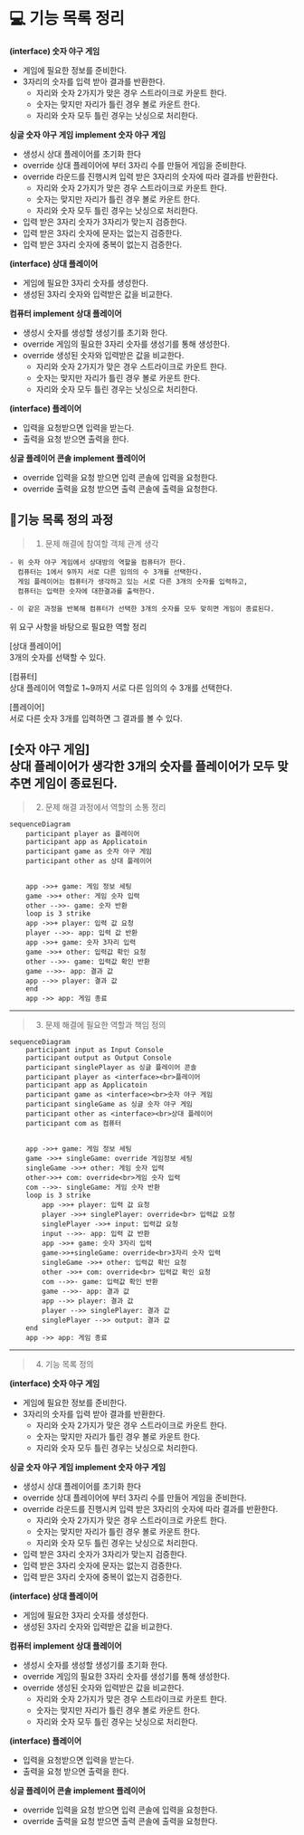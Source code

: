 # 💻 기능 목록 정리
**(interface) 숫자 야구 게임**
- 게임에 필요한 정보를 준비한다.
- 3자리의 숫자를 입력 받아 결과를 반환한다.
    - 자리와 숫자 2가지가 맞은 경우 스트라이크로 카운트 한다.
    - 숫자는 맞지만 자리가 틀린 경우 볼로 카운트 한다.
    - 자리와 숫자 모두 틀린 경우는 낫싱으로 처리한다.

**싱글 숫자 야구 게임 implement 숫자 야구 게임**
- 생성시 상대 플레이어를 초기화 한다
- override 상대 플레이어에 부터 3자리 수를 만들어 게임을 준비한다.
- override 라운드를 진행시켜 입력 받은 3자리의 숫자에 따라 결과를 반환한다.
    - 자리와 숫자 2가지가 맞은 경우 스트라이크로 카운트 한다.
    - 숫자는 맞지만 자리가 틀린 경우 볼로 카운트 한다.
    - 자리와 숫자 모두 틀린 경우는 낫싱으로 처리한다.
- 입력 받은 3자리 숫자가 3자리가 맞는지 검증한다.
- 입력 받은 3자리 숫자에 문자는 없는지 검증한다.
- 입력 받은 3자리 숫자에 중복이 없는지 검증한다.

**(interface) 상대 플레이어**
- 게임에 필요한 3자리 숫자를 생성한다.
- 생성된 3자리 숫자와 입력받은 값을 비교한다.

**컴퓨터 implement 상대 플레이어**
- 생성시 숫자를 생성할 생성기를 초기화 한다.
- override 게임의 필요한 3자리 숫자를 생성기를 통해 생성한다.
- override 생성된 숫자와 입력받은 값을 비교한다.
    - 자리와 숫자 2가지가 맞은 경우 스트라이크로 카운트 한다.
    - 숫자는 맞지만 자리가 틀린 경우 볼로 카운트 한다.
    - 자리와 숫자 모두 틀린 경우는 낫싱으로 처리한다.

**(interface) 플레이어**
- 입력을 요청받으면 입력을 받는다.
- 출력을 요청 받으면 출력을 한다.

**싱글 플레이어 콘솔 implement 플레이어**
- override 입력을 요청 받으면 입력 콘솔에 입력을 요청한다.
- override 출력을 요청 받으면 출력 콘솔에 출력을 요청한다.


## 📝기능 목록 정의 과정
> 1. 문제 해결에 참여할 객체 관계 생각

```text
- 위 숫자 야구 게임에서 상대방의 역할을 컴퓨터가 한다. 
  컴퓨터는 1에서 9까지 서로 다른 임의의 수 3개를 선택한다. 
  게임 플레이어는 컴퓨터가 생각하고 있는 서로 다른 3개의 숫자를 입력하고, 
  컴퓨터는 입력한 숫자에 대한결과를 출력한다.
  
- 이 같은 과정을 반복해 컴퓨터가 선택한 3개의 숫자를 모두 맞히면 게임이 종료된다.
```
위 요구 사항을 바탕으로 필요한 역할 정리

[상대 플레이어]
<br>
3개의 숫자를 선택할 수 있다.

[컴퓨터]
<br>
상대 플레이어 역할로 1~9까지 서로 다른 임의의 수 3개를 선택한다.

[플레이어]
<br>
서로 다른 숫자 3개를 입력하면 그 결과를 볼 수 있다.

[숫자 야구 게임]
<br>
상대 플레이어가 생각한 3개의 숫자를 플레이어가 모두 맞추면 게임이 종료된다.
---
> 2. 문제 해결 과정에서 역할의 소통 정리
```mermaid
sequenceDiagram
    participant player as 플레이어
    participant app as Applicatoin
    participant game as 숫자 야구 게임
    participant other as 상대 플레이어


    app ->>+ game: 게임 정보 세팅
    game ->>+ other: 게임 숫자 입력
    other -->>- game: 숫자 반환
    loop is 3 strike
    app ->>+ player: 입력 값 요청
    player -->>- app: 입력 값 반환
    app ->>+ game: 숫자 3자리 입력
    game ->>+ other: 입력값 확인 요청
    other -->>- game: 입력값 확인 반환
    game -->>- app: 결과 값
    app -->> player: 결과 값
    end
    app ->> app: 게임 종료
```
---
> 3. 문제 해결에 필요한 역할과 책임 정의

```mermaid
sequenceDiagram
    participant input as Input Console
    participant output as Output Console
    participant singlePlayer as 싱글 플레이어 콘솔
    participant player as <interface><br>플레이어
    participant app as Applicatoin
    participant game as <interface><br>숫자 야구 게임
    participant singleGame as 싱글 숫자 야구 게임
    participant other as <interface><br>상대 플레이어
    participant com as 컴퓨터


    app ->>+ game: 게임 정보 세팅
    game ->>+ singleGame: override 게임정보 세팅
    singleGame ->>+ other: 게임 숫자 입력
    other->>+ com: override<br>게임 숫자 입력
    com -->>- singleGame: 게임 숫자 반환
    loop is 3 strike
        app ->>+ player: 입력 값 요청
        player ->>+ singlePlayer: override<br> 입력값 요청
        singlePlayer ->>+ input: 입력값 요청
        input -->>- app: 입력 값 반환
        app ->>+ game: 숫자 3자리 입력
        game->>+singleGame: override<br>3자리 숫자 입력
        singleGame ->>+ other: 입력값 확인 요청
        other ->>+ com: override<br> 입력값 확인 요청
        com -->>- game: 입력값 확인 반환
        game -->>- app: 결과 값
        app -->> player: 결과 값
        player -->> singlePlayer: 결과 값
        singlePlayer -->> output: 결과 값
    end
    app ->> app: 게임 종료
```
---
> 4. 기능 목록 정의

**(interface) 숫자 야구 게임**
- 게임에 필요한 정보를 준비한다.
- 3자리의 숫자를 입력 받아 결과를 반환한다.
    - 자리와 숫자 2가지가 맞은 경우 스트라이크로 카운트 한다.
    - 숫자는 맞지만 자리가 틀린 경우 볼로 카운트 한다.
    - 자리와 숫자 모두 틀린 경우는 낫싱으로 처리한다.

**싱글 숫자 야구 게임 implement 숫자 야구 게임**
- 생성시 상대 플레이어를 초기화 한다
- override 상대 플레이어에 부터 3자리 수를 만들어 게임을 준비한다.
- override 라운드를 진행시켜 입력 받은 3자리의 숫자에 따라 결과를 반환한다.
    - 자리와 숫자 2가지가 맞은 경우 스트라이크로 카운트 한다.
    - 숫자는 맞지만 자리가 틀린 경우 볼로 카운트 한다.
    - 자리와 숫자 모두 틀린 경우는 낫싱으로 처리한다.
- 입력 받은 3자리 숫자가 3자리가 맞는지 검증한다.
- 입력 받은 3자리 숫자에 문자는 없는지 검증한다.
- 입력 받은 3자리 숫자에 중복이 없는지 검증한다.

**(interface) 상대 플레이어**
- 게임에 필요한 3자리 숫자를 생성한다.
- 생성된 3자리 숫자와 입력받은 값을 비교한다.

**컴퓨터 implement 상대 플레이어**
- 생성시 숫자를 생성할 생성기를 초기화 한다.
- override 게임의 필요한 3자리 숫자를 생성기를 통해 생성한다.
- override 생성된 숫자와 입력받은 값을 비교한다.
    - 자리와 숫자 2가지가 맞은 경우 스트라이크로 카운트 한다.
    - 숫자는 맞지만 자리가 틀린 경우 볼로 카운트 한다.
    - 자리와 숫자 모두 틀린 경우는 낫싱으로 처리한다.

**(interface) 플레이어**
- 입력을 요청받으면 입력을 받는다.
- 출력을 요청 받으면 출력을 한다.

**싱글 플레이어 콘솔 implement 플레이어**
- override 입력을 요청 받으면 입력 콘솔에 입력을 요청한다.
- override 출력을 요청 받으면 출력 콘솔에 출력을 요청한다.


